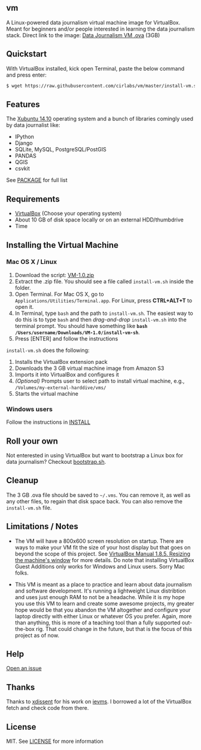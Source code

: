 vm
--
A Linux-powered data journalism virtual machine image for VirtualBox. Meant for beginners and/or people interested in learning the data journalism stack. Direct link to the image: [Data Journalism VM .ova](https://s3-us-west-1.amazonaws.com/vms/nicar-pre-k-2014.ova) (3GB)

## Quickstart
With VirtualBox installed, kick open Terminal, paste the below command and press enter:

```bash
$ wget https://raw.githubusercontent.com/cirlabs/vm/master/install-vm.sh && bash install-vm.sh
```

## Features
The [Xubuntu 14.10](http://xubuntu.org/) operating system and a bunch of libraries comingly used by data journalist like:
- IPython
- Django
- SQLite, MySQL, PostgreSQL/PostGIS
- PANDAS
- QGIS
- csvkit

See [PACKAGE](https://github.com/cirlabs/vm/blob/master/PACKAGE) for full list

## Requirements
- [VirtualBox](https://www.virtualbox.org/wiki/Downloads) (Choose your operating system)
- About 10 GB of disk space locally or on an external HDD/thumbdrive
- Time

## Installing the Virtual Machine

### Mac OS X / Linux
1. Download the script: [VM-1.0.zip](https://github.com/cirlabs/vm/archive/1.0.zip)
2. Extract the .zip file. You should see a file called `install-vm.sh` inside the folder.
3. Open Terminal. For Mac OS X, go to `Applications/Utilities/Terminal.app`. For Linux, press __CTRL+ALT+T__ to open it.
4. In Terminal, type `bash` and the path to `install-vm.sh`. The easiest way to do this is to type `bash` and then *drag-and-drop* `install-vm.sh` into the terminal prompt. You should have something like __`bash /Users/username/Downloads/VM-1.0/install-vm-sh`__.
5. Press [ENTER] and follow the instructions


`install-vm.sh` does the following:

1. Installs the VirtualBox extension pack
2. Downloads the 3 GB virtual machine image from Amazon S3
3. Imports it into VirtualBox and configures it
4. *(Optional)* Prompts user to select path to install virtual machine, e.g., `/Volumes/my-external-harddive/vms/`
5. Starts the virtual machine

### Windows users
Follow the instructions in [INSTALL](https://github.com/cirlabs/vm/blob/master/INSTALL.md)


## Roll your own
Not enterested in using VirtualBox but want to bootstrap a Linux box for data journalism? Checkout [bootstrap.sh](https://github.com/cirlabs/vm/blob/master/bootstrap.sh).

## Cleanup
The 3 GB .ova file should be saved to `~/.vms`. You can remove it, as well as any other files, to regain that disk space back. You can also remove the `install-vm.sh` file.

## Limitations / Notes
- The VM will have a 800x600 screen resolution on startup. There are ways to make your VM fit the size of your host display but that goes on beyond the scope of this project. See [VirtualBox Manual 1.8.5. Resizing the machine's window](https://www.virtualbox.org/manual/ch01.html#intro-resize-window) for more details. Do note that installing VirtualBox Guest Additions only works for Windows and Linux users. Sorry Mac folks.

- This VM is meant as a place to practice and learn about data journalism and software development. It's running a lightweight Linux distribtion and uses just enough RAM to not be a headache. While it is my hope you use this VM to learn and create some awesome projects, my greater hope would be that you abandon the VM altogether and configure your laptop directly with either Linux or whatever OS you prefer. Again, more than anything, this is more of a teaching tool than a fully supported out-the-box rig. That could change in the future, but that is the focus of this project as of now.

## Help
[Open an issue](https://github.com/cirlabs/vm/issues)

## Thanks
Thanks to [xdissent](https://github.com/xdissent) for his work on [ievms](https://github.com/xdissent/ievms). I borrowed a lot of the VirtualBox fetch and check code from there.

## License
MIT. See [LICENSE](https://github.com/cirlabs/vm/blob/master/LICENSE) for more information
